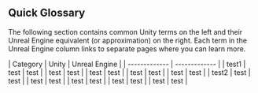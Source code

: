 Quick Glossary
---

The following section contains common Unity terms on the left and their Unreal Engine equivalent (or approximation) on the right. Each term in the Unreal Engine column links to separate pages where you can learn more.

| Category | Unity  | Unreal Engine |
| ------------- | ------------- |
| test1 | test | test |
| test | test |
| test | test |
| test | test |
| test | test |
| test2 | test | test |
| test | test |
| test | test |
| test | test |
| test | test |
